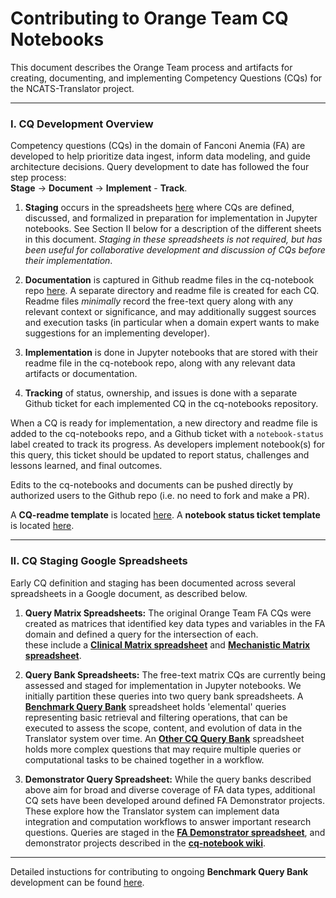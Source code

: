 # Contributing to Orange Team CQ Notebooks
This document describes the Orange Team process and artifacts for creating, documenting, and implementing Competency Questions (CQs) for the NCATS-Translator project.

----------------------

### I. CQ Development Overview
Competency questions (CQs) in the domain of Fanconi Anemia (FA) are developed to help prioritize data ingest, inform data modeling, and guide architecture decisions. Query development to date has followed the four step process:  
**Stage** -> **Document** -> **Implement** - **Track**.

1. **Staging** occurs in the spreadsheets [here](https://docs.google.com/spreadsheets/d/1wbP1Ykryibcan2ZgZTOmnGp9WjcRE7nNig3akiq0PuY/edit#gid=19786600) where CQs are defined, discussed, and formalized in preparation for implementation in Jupyter notebooks. See Section II below for a description of the different sheets in this document.  _Staging in these spreadsheets is not required,  but has been useful for collaborative development and discussion of CQs before their implementation_.
  
2. **Documentation** is captured in Github readme files in the cq-notebook repo [here](https://github.com/NCATS-Tangerine/cq-notebooks).  A separate directory and readme file is created for each CQ.  Readme files *minimally* record the free-text query along with any relevant context or significance, and may additionally suggest sources and execution tasks (in particular when a domain expert wants to make suggestions for an implementing developer).  

3. **Implementation** is done in Jupyter notebooks that are stored with their readme file in the cq-notebook repo, along with any relevant data artifacts or documentation.
  
4. **Tracking** of status, ownership, and issues is done with a separate Github ticket for each implemented CQ in the cq-notebooks repository. 

When a CQ is ready for implementation, a new directory and readme file is added to the cq-notebooks repo, and a Github ticket with a `notebook-status` label created to track its progress.  As developers implement notebook(s) for this query, this ticket should be updated to report status, challenges and lessons learned, and final outcomes. 

Edits to the cq-notebooks and documents can be pushed directly by authorized users  to the Github repo (i.e. no need to fork and make a PR).

A **CQ-readme template** is located [here](https://github.com/NCATS-Tangerine/cq-notebooks/blob/master/Contributor_Docs/cq_readme_template.md).  A **notebook status ticket template** is located [here](https://github.com/NCATS-Tangerine/cq-notebooks/blob/master/Contributor_Docs/notebook_status_ticket_template.md).

----------------------

### II. CQ Staging Google Spreadsheets
Early CQ definition and staging has been documented across several spreadsheets in a Google document, as described below.

1. **Query Matrix Spreadsheets:** The original Orange Team FA CQs were created as matrices that identified key data types and variables in the FA domain and defined a query for the intersection of each.  
these include a [**Clinical Matrix spreadsheet**](https://docs.google.com/spreadsheets/d/1wbP1Ykryibcan2ZgZTOmnGp9WjcRE7nNig3akiq0PuY/edit#gid=19786600) and [**Mechanistic Matrix spreadsheet**](https://docs.google.com/spreadsheets/d/1wbP1Ykryibcan2ZgZTOmnGp9WjcRE7nNig3akiq0PuY/edit#gid=234309826).
	
2. **Query Bank Spreadsheets:**  The free-text matrix CQs are currently being assessed and staged for implementation in Jupyter notebooks.  We initially partition these queries into two query bank spreadsheets. A [**Benchmark Query Bank**](https://docs.google.com/spreadsheets/d/1wbP1Ykryibcan2ZgZTOmnGp9WjcRE7nNig3akiq0PuY/edit#gid=1337100562) spreadsheet holds 'elemental' queries representing basic retrieval and filtering operations, that can be executed to assess the scope, content, and evolution of data in the Translator system over time. An [**Other CQ Query Bank**](https://docs.google.com/spreadsheets/d/1wbP1Ykryibcan2ZgZTOmnGp9WjcRE7nNig3akiq0PuY/edit#gid=1363545460) spreadsheet holds more complex questions that may require multiple queries or computational tasks to be chained together in a workflow.

3. **Demonstrator Query Spreadsheet:** While the query banks described above aim for broad and diverse coverage of FA data types, additional CQ sets have been developed around defined FA Demonstrator projects. These  explore how the Translator system can implement data integration and computation workflows to answer important research questions.  Queries are staged in the [**FA Demonstrator spreadsheet**](https://docs.google.com/spreadsheets/d/1wbP1Ykryibcan2ZgZTOmnGp9WjcRE7nNig3akiq0PuY/edit#gid=1912684050), and demonstrator projects described in the [**cq-notebook wiki**](https://github.com/NCATS-Tangerine/cq-notebooks/wiki).

------------

Detailed instuctions for contributing to ongoing **Benchmark Query Bank** development can be found [here](https://github.com/NCATS-Tangerine/cq-notebooks/blob/master/Contributor_Docs/Query_Bank_CQ_Development.md).
